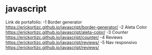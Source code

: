 # javascript
Link de portafolio:
-1 Border generator https://erickortizc.github.io/javascript/border-generator/
-2 Aleta Color https://erickortizc.github.io/javascript/aleta-color/
-3 Counter https://erickortizc.github.io/javascript/counter/
-4 Reviews https://erickortizc.github.io/javascript/reviews/
-5 Nav responsivo https://erickortizc.github.io/javascript/reviews/

